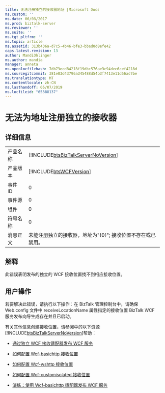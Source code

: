 ```yaml
---
title: 无法注册独立的接收器地址 |Microsoft Docs
ms.custom: ''
ms.date: 06/08/2017
ms.prod: biztalk-server
ms.reviewer: ''
ms.suite: ''
ms.tgt_pltfrm: ''
ms.topic: article
ms.assetid: 313b436a-d7c5-4b46-bfe3-bbad0d8efe42
caps.latest.revision: 13
author: MandiOhlinger
ms.author: mandia
manager: anneta
ms.openlocfilehash: 7db73ecd84218f19dbc576ae3e94dec6cef4218d
ms.sourcegitcommit: 381e83d43796a345488d54b3f7413e11d56ad7be
ms.translationtype: MT
ms.contentlocale: zh-CN
ms.lasthandoff: 05/07/2019
ms.locfileid: "65388137"
---
```

# <a name="failed-to-register-isolated-receiver-for-address"></a>无法为地址注册独立的接收器
## <a name="details"></a>详细信息  
  
|                 |                                                                                                         |
|-----------------|---------------------------------------------------------------------------------------------------------|
|  产品名称   |           [!INCLUDE[btsBizTalkServerNoVersion](../includes/btsbiztalkservernoversion-md.md)]            |
| 产品版本 |                       [!INCLUDE[btsWCFVersion](../includes/btswcfversion-md.md)]                        |
|    事件 ID     |                                                    0                                                    |
|  事件源   |                                                    0                                                    |
|    组件    |                                                    0                                                    |
|  符号名称  |                                                    0                                                    |
|  消息正文   | 未能注册独立的接收器，地址为"{0}"; 接收位置不存在或已禁用。 |
  
## <a name="explanation"></a>解释  
 此错误表明发布的独立的 WCF 接收位置找不到相应接收位置。  
  
## <a name="user-action"></a>用户操作  
 若要解决此错误，请执行以下操作：在 BizTalk 管理控制台中，请确保 Web.config 文件中 receiveLocationName 属性指定的接收位置 BizTalk WCF 服务发布向导生成存在并且已启动。  
  
 有关其他信息创建接收位置，请参阅中的以下资源[!INCLUDE[btsBizTalkServerNoVersion](../includes/btsbiztalkservernoversion-md.md)]帮助：  
  
-   [通过独立 WCF 接收适配器发布 WCF 服务](../core/publishing-wcf-services-with-the-isolated-wcf-receive-adapters.md)  
  
-   [如何配置 Wcf-basichttp 接收位置](http://msdn.microsoft.com/library/43f18e5d-ba28-453c-b8ce-5bcdc6f27fdd)  
  
-   [如何配置 Wcf-wshttp 接收位置](../core/how-to-configure-a-wcf-wshttp-receive-location.md)  
  
-   [如何配置 Wcf-customisolated 接收位置](../core/how-to-configure-a-wcf-customisolated-receive-location.md)  
  
-   [演练：使用 Wcf-basichttp 适配器发布 WCF 服务](../core/walkthrough-publishing-wcf-services-with-the-wcf-basichttp-adapter.md)